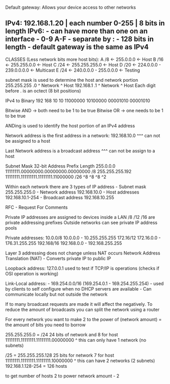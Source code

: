 Default gateway: Allows your device access to other networks

IPv4: 192.168.1.20 | each number 0-255 | 8 bits in length
IPv6:
	- can have more than one on an interface 
	- 0-9 A-F
	- separate by : 
	- 128 bits in length
	- default gateway is the same as IPv4
-
CLASSES (Less network bits more host bits):
A /8	<- 255.0.0.0			<- Host
B /16	<- 255.255.0.0			<- Host
C /24	<- 255.255.255.0		<- Host
D /20	<- 224.0.0.0 - 239.0.0.0.0	<- Multicast
E /24	<- 240.0.0.0 - 255.0.0.0	<- Testing

subnet mask is used to determine the host and network portion
255.255.255 .0
  ^ Network  ^ Host
192.168.1   .1
^ Network   ^ Host
Each digit before . is an octect (8 bit positions)

IPv4 to Binary
192	  168	  10	   10
11000000 10100000 00001010 00001010

Bitwise AND -> both need to be 1 to be true
Bitwise OR -> one needs to be 1 to be true

ANDing is used to identify the host portion of an IPv4 address

Network address is the first address in a network: 192.168.10.0
^^^ can not be assigned to a host

Last Network address is a broadcast address
^^^ can not be assign to a host

Subnet Mask		32-bit Address			Prefix Length
255.0.0.0       11111111.00000000.00000000.00000000		/8
255.255.255.192 11111111.111111111.11111111.11000000		/26
		    ^8     ^8        ^8      ^2

Within each network there are 3 types of IP address
	- Subnet mask		255.255.255.0
	- Network address	192.168.10.0
	- Host addresses	192.168.10.1-254
	- Broadcast address	192.168.10.255

RFC - Request For Comments

Private IP addresses are assigned to devices inside a LAN
/8 /12 /16 are private addressing prefixes
Outside networks can see private IP address pools

Private addresses:
10.0.0/8	10.0.0.0 - 10.255.255.255
172.16/12	172.16.0.0 - 176.31.255.255
192.168/16	192.168.0.0 - 192.168.255.255

Layer 3 addressing does not change unless NAT occurs
Network Address Translation (NAT) - Converts private IP to public IP

Loopback address: 127.0.0.1 used to test if TCP/IP is operations (checks if OSI operation is working)

Link-Local address:
	- 169.254.0.0/16 (169.254.0.1 - 169.254.255.254)
	- used by clients to self configure when no DHCP servers are available
	- Can communicate locally but not outside the network

If to many broadcast requests are made it will affect the negatively.
To reduce the amount of broadcasts you can split the network using a router

For every network you want to make 2 to the power of (network amount) = the amount of bits you need to borrow

255.255.255.0 = /24
24 bits of network and 8 for host
11111111.11111111.11111111.00000000
^ this can only have 1 network (no subnets)

/25 = 255.255.255.128
25 bits for network 7 for host
11111111.11111111.11111111.10000000
^ this can have 2 networks (2 subnets)
192.168.1.128-254 = 126 hosts

to get number of hosts
2 to power network amount - 2

